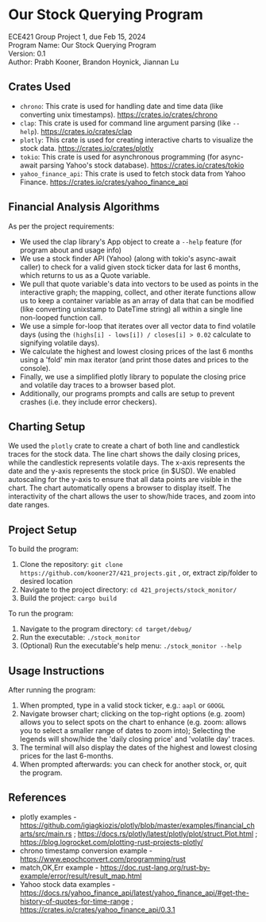 # Our Stock Querying Program
ECE421 Group Project 1, due Feb 15, 2024  
Program Name: Our Stock Querying Program  
Version: 0.1  
Author: Prabh Kooner, Brandon Hoynick, Jiannan Lu  

## Crates Used
- `chrono`: This crate is used for handling date and time data (like converting unix timestamps).  https://crates.io/crates/chrono
- `clap`: This crate is used for command line argument parsing (like `--help`). https://crates.io/crates/clap
- `plotly`: This crate is used for creating interactive charts to visualize the stock data. https://crates.io/crates/plotly
- `tokio`: This crate is used for asynchronous programming (for async-await parsing Yahoo's stock database). https://crates.io/crates/tokio
- `yahoo_finance_api`: This crate is used to fetch stock data from Yahoo Finance. https://crates.io/crates/yahoo_finance_api

## Financial Analysis Algorithms
As per the project requirements:
- We used the clap library's App object to create a `--help` feature (for program about and usage info)
- We use a stock finder API (Yahoo) (along with tokio's async-await caller) to check for a valid given stock ticker data for last 6 months, which returns to us as a Quote variable.
- We pull that quote variable's data into vectors to be used as points in the interactive graph; the mapping, collect, and other iterate functions allow us to keep a container variable as an array of data that can be modified (like converting unixstamp to DateTime string) all within a single line non-looped function call.
- We use a simple for-loop that iterates over all vector data to find volatile days (using the `(highs[i] - lows[i]) / closes[i] > 0.02` calculate to signifying volatile days).
- We calculate the highest and lowest closing prices of the last 6 months using a 'fold' min max iterator (and print those dates and prices to the console).
- Finally, we use a simplified plotly library to populate the closing price and volatile day traces to a browser based plot.
- Additionally, our programs prompts and calls are setup to prevent crashes (i.e. they include error checkers).

## Charting Setup
We used the `plotly` crate to create a chart of both line and candlestick traces for the stock data. The line chart shows the daily closing prices, while the candlestick represents volatile days. The x-axis represents the date and the y-axis represents the stock price (in $USD). We enabled autoscaling for the y-axis to ensure that all data points are visible in the chart. The chart automatically opens a browser to display itself. The interactivity of the chart allows the user to show/hide traces, and zoom into date ranges.

## Project Setup
To build the program:
1. Clone the repository: `git clone https://github.com/kooner27/421_projects.git` , or, extract zip/folder to desired location
2. Navigate to the project directory: `cd 421_projects/stock_monitor/`
3. Build the project: `cargo build`

To run the program:
1. Navigate to the program directory: `cd target/debug/`
2. Run the executable: `./stock_monitor`
3. (Optional) Run the executable's help menu: `./stock_monitor --help`

## Usage Instructions
After running the program:
1. When prompted, type in a valid stock ticker, e.g.: `aapl` or `GOOGL`
2. Navigate browser chart; clicking on the top-right options (e.g. zoom) allows you to select spots on the chart to enhance (e.g. zoom: allows you to select a smaller range of dates to zoom into); Selecting the legends will show/hide the 'daily closing price' and 'volatile day' traces.
3. The terminal will also display the dates of the highest and lowest closing prices for the last 6-months.
4. When prompted afterwards: you can check for another stock, or, quit the program.

## References
- plotly examples - https://github.com/igiagkiozis/plotly/blob/master/examples/financial_charts/src/main.rs ; https://docs.rs/plotly/latest/plotly/plot/struct.Plot.html ; https://blog.logrocket.com/plotting-rust-projects-plotly/
- chrono timestamp conversion example - https://www.epochconvert.com/programming/rust
- match,OK,Err example -  https://doc.rust-lang.org/rust-by-example/error/result/result_map.html
- Yahoo stock data examples - https://docs.rs/yahoo_finance_api/latest/yahoo_finance_api/#get-the-history-of-quotes-for-time-range ; https://crates.io/crates/yahoo_finance_api/0.3.1
